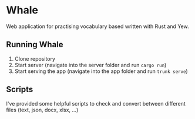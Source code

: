 # Whale

Web application for practising vocabulary based written with Rust and Yew.

## Running Whale

1) Clone repository
2) Start server (navigate into the server folder and run `cargo run`)
3) Start serving the app (navigate into the app folder and run `trunk serve`)

## Scripts

I've provided some helpful scripts to check and convert between different files (text, json, docx, xlsx, ...)
